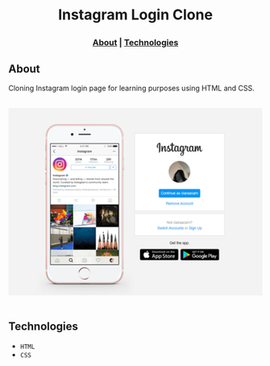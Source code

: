 # <p align="center">Instagram Login Clone</p>

<h3 align="center">
  <a href="#about">About</a> |
  <a href="#technologies">Technologies</a>
</h3>

## About
Cloning Instagram login page for learning purposes using HTML and CSS.
<br></br>

<img width="950" alt="image" src="img/instagram-login.png">
<br></br>

## Technologies
* ``HTML``
* ``CSS``



